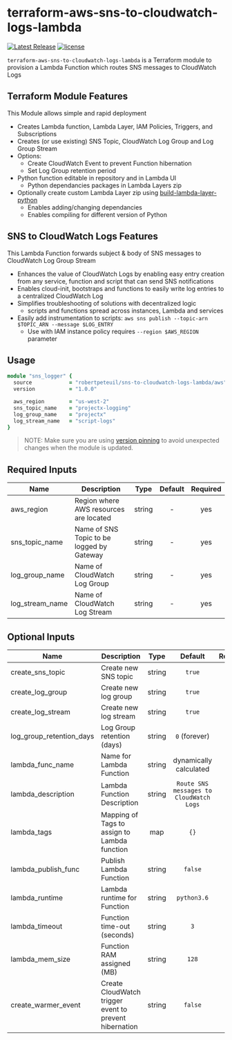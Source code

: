 # terraform-aws-sns-to-cloudwatch-logs-lambda

[![Latest Release](https://img.shields.io/github/release/robertpeteuil/terraform-aws-sns-to-cloudwatch-logs-lambda.svg)](https://github.com/robertpeteuil/terraform-aws-sns-to-cloudwatch-logs-lambda) [![license](https://img.shields.io/github/license/robertpeteuil/terraform-aws-sns-to-cloudwatch-logs-lambda.svg?colorB=2067b8)](https://github.com/robertpeteuil/terraform-aws-sns-to-cloudwatch-logs-lambda)

`terraform-aws-sns-to-cloudwatch-logs-lambda` is a Terraform module to provision a Lambda Function which routes SNS messages to CloudWatch Logs

## Terraform Module Features

This Module allows simple and rapid deployment

- Creates Lambda function, Lambda Layer, IAM Policies, Triggers, and Subscriptions
- Creates (or use existing) SNS Topic, CloudWatch Log Group and Log Group Stream
- Options:
  - Create CloudWatch Event to prevent Function hibernation
  - Set Log Group retention period
- Python function editable in repository and in Lambda UI
  - Python dependancies packages in Lambda Layers zip
- Optionally create custom Lambda Layer zip using [build-lambda-layer-python](https://github.com/robertpeteuil/build-lambda-layer-python)
  - Enables adding/changing dependancies
  - Enables compiling for different version of Python

## SNS to CloudWatch Logs Features

This Lambda Function forwards subject & body of SNS messages to CloudWatch Log Group Stream

- Enhances the value of CloudWatch Logs by enabling easy entry creation from any service, function and script that can send SNS notifications
- Enables cloud-init, bootstraps and functions to easily write log entries to a centralized CloudWatch Log
- Simplifies troubleshooting of solutions with decentralized logic
  - scripts and functions spread across instances, Lambda and services
- Easily add instrumentation to scripts: `aws sns publish --topic-arn $TOPIC_ARN --message $LOG_ENTRY`
  - Use with IAM instance policy requires `--region $AWS_REGION` parameter

## Usage

``` ruby
module "sns_logger" {
  source            = "robertpeteuil/sns-to-cloudwatch-logs-lambda/aws"
  version           = "1.0.0"

  aws_region        = "us-west-2"
  sns_topic_name    = "projectx-logging"
  log_group_name    = "projectx"
  log_stream_name   = "script-logs"
}
```

> NOTE: Make sure you are using [version pinning](https://www.terraform.io/docs/modules/usage.html#module-versions) to avoid unexpected changes when the module is updated.

## Required Inputs

| Name | Description | Type | Default | Required |
|------|-------------|:----:|:-----:|:-----:|
| aws_region | Region where AWS resources are located | string | - | yes |
| sns_topic_name | Name of SNS Topic to be logged by Gateway | string | - | yes |
| log_group_name | Name of CloudWatch Log Group | string | - | yes |
| log_stream_name | Name of CloudWatch Log Stream | string | - | yes |

## Optional Inputs

| Name | Description | Type | Default | Required |
|------|-------------|:----:|:-----:|:-----:|
| create_sns_topic | Create new SNS topic | string | `true` | no |
| create_log_group | Create new log group | string | `true` | no |
| create_log_stream | Create new log stream | string | `true` | no |
| log_group_retention_days | Log Group retention (days) | string | `0` (forever) | no |
| lambda_func_name | Name for Lambda Function | string | dynamically calculated | no |
| lambda_description | Lambda Function Description | string | `Route SNS messages to CloudWatch Logs` | no |
| lambda_tags | Mapping of Tags to assign to Lambda function | map | `{}` | no |
| lambda_publish_func | Publish Lambda Function | string | `false` | no |
| lambda_runtime | Lambda runtime for Function | string | `python3.6` | no |
| lambda_timeout | Function time-out (seconds) | string | `3` | no |
| lambda_mem_size | Function RAM assigned (MB) | string | `128` | no |
| create_warmer_event | Create CloudWatch trigger event to prevent hibernation | string | `false` | no |
